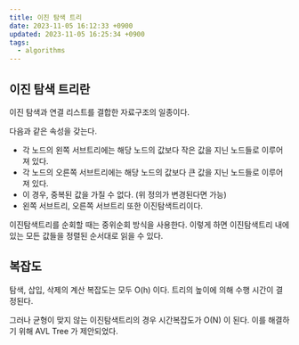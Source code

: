 ```yaml
---
title: 이진 탐색 트리
date: 2023-11-05 16:12:33 +0900
updated: 2023-11-05 16:25:34 +0900
tags:
  - algorithms
---
```


## 이진 탐색 트리란

이진 탐색과 연결 리스트를 결합한 자료구조의 일종이다.  

다음과 같은 속성을 갖는다.

- 각 노드의 왼쪽 서브트리에는 해당 노드의 값보다 작은 값을 지닌 노드들로 이루어져 있다.
- 각 노드의 오른쪽 서브트리에는 해당 노드의 값보다 큰 값을 지닌 노드들로 이루어져 있다.
- 이 경우, 중복된 값을 가질 수 없다. (위 정의가 변경된다면 가능)
- 왼쪽 서브트리, 오른쪽 서브트리 또한 이진탐색트리이다.

이진탐색트리를 순회할 때는 중위순회 방식을 사용한다. 이렇게 하면 이진탐색트리 내에 있는 모든 값들을 정렬된 순서대로 읽을 수 있다.

## 복잡도

탐색, 삽입, 삭제의 계산 복잡도는 모두 O(h) 이다. 트리의 높이에 의해 수행 시간이 결정된다.

그러나 균형이 맞지 않는 이진탐색트리의 경우 시간복잡도가 O(N) 이 된다. 이를 해결하기 위해 AVL Tree 가 제안되었다.


